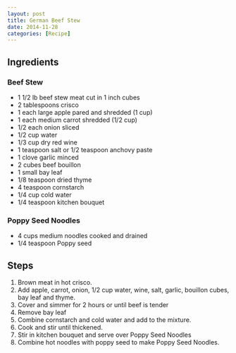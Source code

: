 ```yaml
---
layout: post
title: German Beef Stew
date: 2014-11-28
categories: [Recipe]
---
```


## Ingredients

### Beef Stew

* 1 1/2 lb beef stew meat cut in 1 inch cubes
* 2 tablespoons crisco
* 1 each large apple pared and shredded (1 cup)
* 1 each medium carrot shredded (1/2 cup)
* 1/2 each onion sliced
* 1/2 cup water
* 1/3 cup dry red wine
* 1 teaspoon salt or 1/2 teaspoon anchovy paste
* 1 clove garlic minced
* 2 cubes beef bouillon
* 1 small bay leaf
* 1/8 teaspoon dried thyme
* 4 teaspoon cornstarch
* 1/4 cup cold water
* 1/4 teaspoon kitchen bouquet

### Poppy Seed Noodles

* 4 cups medium noodles cooked and drained
* 1/4 teaspoon Poppy seed

## Steps

1. Brown meat in hot crisco.
1. Add apple, carrot, onion, 1/2 cup water, wine, salt, garlic, bouillon cubes, bay leaf and thyme.
1. Cover and simmer for 2 hours or until beef is tender
1. Remove bay leaf
1. Combine cornstarch and cold water and add to the mixture.
1. Cook and stir until thickened.
1. Stir in kitchen bouquet and serve over Poppy Seed Noodles
1. Combine hot noodles with poppy seed to make Poppy Seed Noodles.
